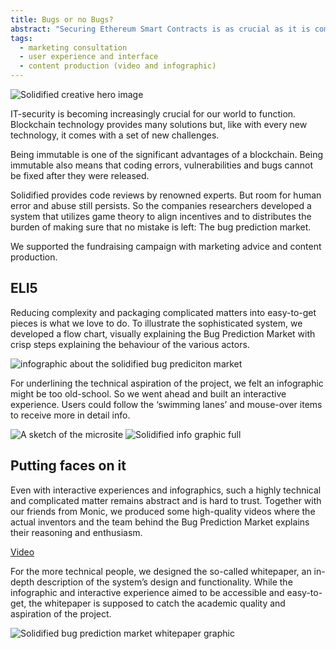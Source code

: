 ```yaml
---
title: Bugs or no Bugs?
abstract: "Securing Ethereum Smart Contracts is as crucial as it is complicated. overnice developed a set of items from company videos to infographics for <strong>Solidified</strong>."
tags:
  - marketing consultation
  - user experience and interface
  - content production (video and infographic)
---
```

![Solidified creative hero image](/cases/creative_solidified/hero.png)
<!-- {.left } -->
IT-security is becoming increasingly crucial for our world to function. Blockchain technology provides many solutions but, like with every new technology, it comes with a set of new challenges.
<!-- {.text-right} -->

Being immutable is one of the significant advantages of a blockchain. Being immutable also means that coding errors, vulnerabilities and bugs cannot be fixed after they were released. 

Solidified provides code reviews by renowned experts. But room for human error and abuse still persists. So the companies researchers developed a system that utilizes game theory to align incentives and to distributes the burden of making sure that no mistake is left: The bug prediction market. 

We supported the fundraising campaign with marketing advice and content production.

## ELI5
Reducing complexity and packaging complicated matters into easy-to-get pieces is what we love to do. To illustrate the sophisticated system, we developed a flow chart, visually explaining the Bug Prediction Market with crisp steps explaining the behaviour of the various actors.


![infographic about the solidified bug prediciton market ](/cases/creative_solidified/infographic.jpg)
<!-- {.left} -->

For underlining the technical aspiration of the project, we felt an infographic might be too old-school. So we went ahead and built an interactive experience. Users could follow the ‘swimming lanes’ and mouse-over items to receive more in detail info.

![A sketch of the microsite](/cases/creative_solidified/micrositesketch.jpg)
![Solidified info graphic full](/cases/creative_solidified/microsite.png)

## Putting faces on it
Even with interactive experiences and infographics, such a highly technical and complicated matter remains abstract and is hard to trust. Together with our friends from Monic, we produced some high-quality videos where the actual inventors and the team behind the Bug Prediction Market explains their reasoning and enthusiasm.

[Video](TBD)

For the more technical people, we designed the so-called whitepaper, an in-depth description of the system’s design and functionality. While the infographic and interactive experience aimed to be accessible and easy-to-get, the whitepaper is supposed to catch the academic quality and aspiration of the project. 

![Solidified bug prediction market whitepaper graphic](/cases/creative_solidified/whitepaper_bpm.png)
